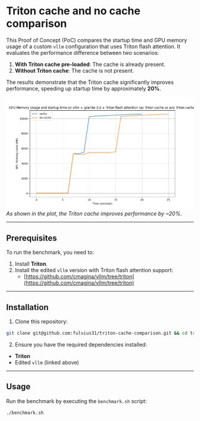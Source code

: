 # Triton cache and no cache comparison

This Proof of Concept (PoC) compares the startup time and GPU memory usage of a custom `vllm` configuration that uses Triton flash attention. It evaluates the performance difference between two scenarios:

1. **With Triton cache pre-loaded**: The cache is already present.
2. **Without Triton cache**: The cache is not present.

The results demonstrate that the Triton cache significantly improves performance, speeding up startup time by approximately **20%**.

![Performance Plot](gpu_memory_usage_comparison.png)  
*As shown in the plot, the Triton cache improves performance by ~20%.*

---

## Prerequisites

To run the benchmark, you need to:
1. Install **Triton**.
2. Install the edited `vllm` version with Triton flash attention support:
   - [https://github.com/cmagina/vllm/tree/triton](https://github.com/cmagina/vllm/tree/triton)

---

## Installation

1. Clone this repository:
``` bash
git clone git@github.com:fulvius31/triton-cache-comparison.git && cd triton-cache-comparison
```

2. Ensure you have the required dependencies installed:
- **Triton**
- Edited `vllm` (linked above)

---

## Usage

Run the benchmark by executing the `benchmark.sh` script:

``` bash
./benchmark.sh
```
